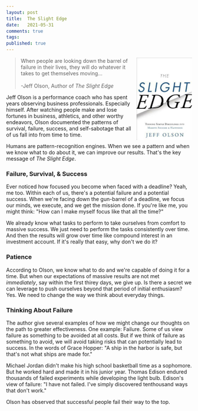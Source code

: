 ```yaml
---
layout: post
title:  The Slight Edge
date:   2021-05-31
comments: true
tags: 
published: true
---
```


<a href="/blog/2021/05/31/the-slight-edge/"><img src="/images/the_slight_edge.jpg" align="right" width="150" padding="10" alt="The Slight Edge" title="The Slight Edge" /></a> 

>When people are looking down the barrel of failure in their lives, they will do whatever it takes to get themselves moving...<br/>&nbsp;<br/>-Jeff Olson, Author of _The Slight Edge_

Jeff Olson is a performance coach who has spent years observing business professionals. Especially himself. After watching people make and lose fortunes in business, athletics, and other worthy endeavors, Olson documented the patterns of survival, failure, success, and self-sabotage that all of us fall into from time to time. 

Humans are pattern-recognition engines. When we see a pattern and when we know what to do about it, we can improve our results. That's the key message of _The Slight Edge_.

<!--more-->

### Failure, Survival, & Success

Ever noticed how focused you become when faced with a deadline? Yeah, me too. Within each of us, there's a potential failure and a potential success. When we're facing down the gun-barrel of a deadline, we focus our minds, we execute, and we get the mission done. If you're like me, you might think: "How can I make myself focus like that all the time?"

We already know what tasks to perform to take ourselves from comfort to massive success. We just need to perform the tasks consistently over time. And then the results will grow over time like compound interest in an investment account. If it's really that easy, why don't we do it?

### Patience

According to Olson, we know what to do and we're capable of doing it for a time. But when our expectations of massive results are not met _immediately_, say within the first thirey days, we give up. Is there a secret we can leverage to push ourselves beyond that period of initial enthusiasm? Yes. We need to change the way we think about everyday things.

### Thinking About Failure

The author give several examples of how we might change our thoughts on the path to greater effectiveness. One example: Failure. Some of us view failure as something to be avoided at all costs. But if we think of failure as something to avoid, we will avoid taking risks that can potentially lead to success. In the words of Grace Hopper: "A ship in the harbor is safe, but that's not what ships are made for."

Michael Jordan didn't make his high school basketball time as a sophomore. But he worked hard and made it in his junior year. Thomas Edison endured thousands of failed experiments while developing the light bulb. Edison's view of failure: "I have not failed. I've simply discovered tenthousand ways that don't work."

Olson has observed that successful people fail their way to the top. 






